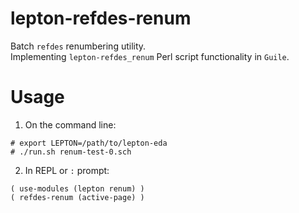 lepton-refdes-renum
===================

Batch `refdes` renumbering utility.<br />
Implementing `lepton-refdes_renum` Perl script
functionality in `Guile`.


Usage
=====

1. On the command line:
```
# export LEPTON=/path/to/lepton-eda
# ./run.sh renum-test-0.sch
```

2. In REPL or `:` prompt:
```
( use-modules (lepton renum) )
( refdes-renum (active-page) )
```

